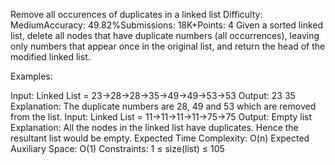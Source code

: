 Remove all occurences of duplicates in a linked list
Difficulty: MediumAccuracy: 49.82%Submissions: 18K+Points: 4
Given a sorted linked list, delete all nodes that have duplicate numbers (all occurrences), leaving only numbers that appear once in the original list, and return the head of the modified linked list. 

Examples:

Input: Linked List = 23->28->28->35->49->49->53->53
Output: 23 35
Explanation: The duplicate numbers are 28, 49 and 53 which are removed from the list.
Input: Linked List = 11->11->11->11->75->75
Output: Empty list
Explanation: All the nodes in the linked list have duplicates. Hence the resultant list would be empty.
Expected Time Complexity: O(n)
Expected Auxiliary Space: O(1)
Constraints:
1 ≤ size(list) ≤ 105